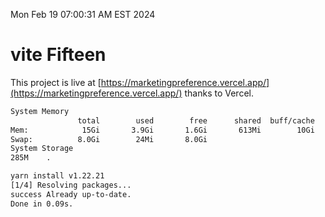 Mon Feb 19 07:00:31 AM EST 2024

# vite Fifteen


This project is live at [https://marketingpreference.vercel.app/](https://marketingpreference.vercel.app/) thanks to Vercel.

```bash
System Memory
               total        used        free      shared  buff/cache   available
Mem:            15Gi       3.9Gi       1.6Gi       613Mi        10Gi        11Gi
Swap:          8.0Gi        24Mi       8.0Gi
System Storage
285M	.
```
```bash
yarn install v1.22.21
[1/4] Resolving packages...
success Already up-to-date.
Done in 0.09s.
```
